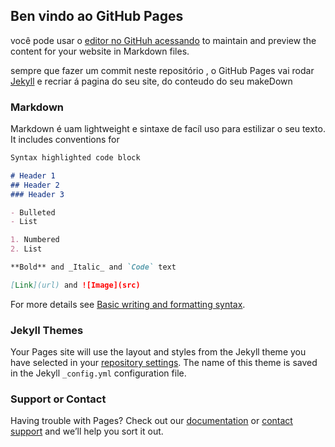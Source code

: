 ## Ben vindo ao GitHub Pages

você pode usar o  [editor no GitHuh acessando](https://github.com/joao472762/aulas-de-Java-Script/edit/gh-pages/index.md) to maintain and preview the content for your website in Markdown files.

sempre que fazer um commit neste repositório , o GitHub Pages vai rodar [Jekyll](https://jekyllrb.com/) e recriar á pagina do seu site, do conteudo do seu makeDown

### Markdown

Markdown é uam lightweight e sintaxe de facíl uso para estilizar o seu texto. It includes conventions for

```markdown
Syntax highlighted code block

# Header 1
## Header 2
### Header 3

- Bulleted
- List

1. Numbered
2. List

**Bold** and _Italic_ and `Code` text

[Link](url) and ![Image](src)
```

For more details see [Basic writing and formatting syntax](https://docs.github.com/en/github/writing-on-github/getting-started-with-writing-and-formatting-on-github/basic-writing-and-formatting-syntax).

### Jekyll Themes

Your Pages site will use the layout and styles from the Jekyll theme you have selected in your [repository settings](https://github.com/joao472762/aulas-de-Java-Script/settings/pages). The name of this theme is saved in the Jekyll `_config.yml` configuration file.

### Support or Contact

Having trouble with Pages? Check out our [documentation](https://docs.github.com/categories/github-pages-basics/) or [contact support](https://support.github.com/contact) and we’ll help you sort it out.
